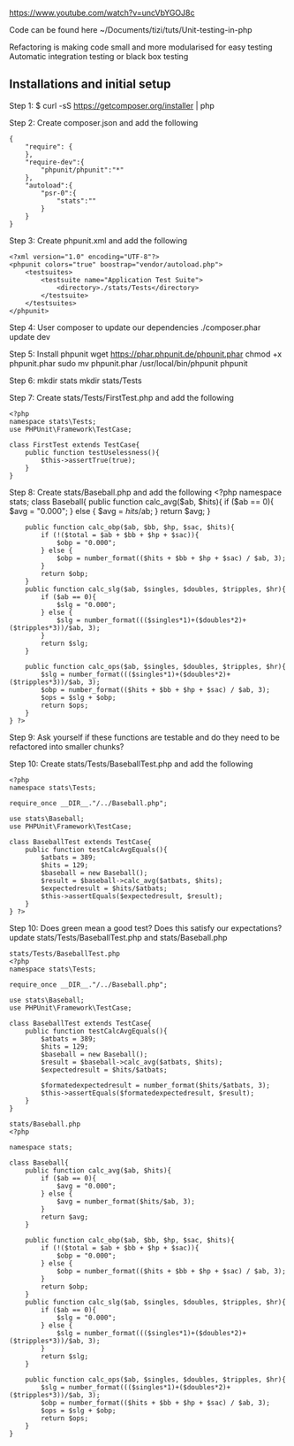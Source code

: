 https://www.youtube.com/watch?v=uncVbYGOJ8c

Code can be found here 
~/Documents/tizi/tuts/Unit-testing-in-php

Refactoring is making code small and more modularised for easy testing 
Automatic integration testing or black box testing 

Installations and initial setup
-------------------------------
Step 1: 
$ curl -sS https://getcomposer.org/installer | php

Step 2: 
Create composer.json and add the following

	{
		"require": {
		}, 
		"require-dev":{
			"phpunit/phpunit":"*"
		}, 
		"autoload":{
			"psr-0":{
				"stats":""
			}
		}
	}

Step 3:
Create phpunit.xml and add the following

	<?xml version="1.0" encoding="UTF-8"?>
	<phpunit colors="true" boostrap="vendor/autoload.php">
		<testsuites>
			<testsuite name="Application Test Suite">
				<directory>./stats/Tests</directory>
			</testsuite>
		</testsuites>
	</phpunit>

Step 4: 
User composer to update our dependencies 
	./composer.phar update dev

Step 5:
Install phpunit 
	wget https://phar.phpunit.de/phpunit.phar
	chmod +x phpunit.phar
	sudo mv phpunit.phar /usr/local/bin/phpunit
	phpunit

Step 6:
	mkdir stats
	mkdir stats/Tests 

Step 7: 
Create stats/Tests/FirstTest.php and add the following 

	<?php 
	namespace stats\Tests;
	use PHPUnit\Framework\TestCase;

	class FirstTest extends TestCase{
		public function testUselessness(){
			$this->assertTrue(true);
		}
	}

Step 8:
Create stats/Baseball.php and add the following 
	<?php
	namespace stats;
	class Baseball{
		public function calc_avg($ab, $hits){
			if ($ab == 0){
				$avg = "0.000";
			} else {
				$avg = $hits/$ab;
			}
			return $avg;
		}

		public function calc_obp($ab, $bb, $hp, $sac, $hits){
			if (!($total = $ab + $bb + $hp + $sac)){
				$obp = "0.000";
			} else {
				$obp = number_format(($hits + $bb + $hp + $sac) / $ab, 3);
			}
			return $obp;
		}
		public function calc_slg($ab, $singles, $doubles, $tripples, $hr){
			if ($ab == 0){
				$slg = "0.000";
			} else {
				$slg = number_format((($singles*1)+($doubles*2)+($tripples*3))/$ab, 3);
			}
			return $slg;
		}

		public function calc_ops($ab, $singles, $doubles, $tripples, $hr){
			$slg = number_format((($singles*1)+($doubles*2)+($tripples*3))/$ab, 3);
			$obp = number_format(($hits + $bb + $hp + $sac) / $ab, 3);
			$ops = $slg + $obp;
			return $ops; 
		}
	} ?>

Step 9: 
Ask yourself if these functions are testable and do they need to be refactored into smaller chunks?

Step 10:
Create stats/Tests/BaseballTest.php and add the following 

	<?php 
	namespace stats\Tests;

	require_once __DIR__."/../Baseball.php";

	use stats\Baseball;
	use PHPUnit\Framework\TestCase;

	class BaseballTest extends TestCase{
		public function testCalcAvgEquals(){
			$atbats = 389;
			$hits = 129;
			$baseball = new Baseball();
			$result = $baseball->calc_avg($atbats, $hits);
			$expectedresult = $hits/$atbats;
			$this->assertEquals($expectedresult, $result); 
		}
	} ?>

Step 10:
Does green mean a good test? Does this satisfy our expectations?
update stats/Tests/BaseballTest.php and stats/Baseball.php

	stats/Tests/BaseballTest.php
	<?php 
	namespace stats\Tests;

	require_once __DIR__."/../Baseball.php";

	use stats\Baseball;
	use PHPUnit\Framework\TestCase;

	class BaseballTest extends TestCase{
		public function testCalcAvgEquals(){
			$atbats = 389;
			$hits = 129;
			$baseball = new Baseball();
			$result = $baseball->calc_avg($atbats, $hits);
			$expectedresult = $hits/$atbats;
			
			$formatedexpectedresult = number_format($hits/$atbats, 3);
			$this->assertEquals($formatedexpectedresult, $result);
		}
	} 

	stats/Baseball.php
	<?php

	namespace stats;

	class Baseball{
		public function calc_avg($ab, $hits){
			if ($ab == 0){
				$avg = "0.000";
			} else {
				$avg = number_format($hits/$ab, 3);
			}
			return $avg;
		}

		public function calc_obp($ab, $bb, $hp, $sac, $hits){
			if (!($total = $ab + $bb + $hp + $sac)){
				$obp = "0.000";
			} else {
				$obp = number_format(($hits + $bb + $hp + $sac) / $ab, 3);
			}
			return $obp;
		}
		public function calc_slg($ab, $singles, $doubles, $tripples, $hr){
			if ($ab == 0){
				$slg = "0.000";
			} else {
				$slg = number_format((($singles*1)+($doubles*2)+($tripples*3))/$ab, 3);
			}
			return $slg;
		}

		public function calc_ops($ab, $singles, $doubles, $tripples, $hr){
			$slg = number_format((($singles*1)+($doubles*2)+($tripples*3))/$ab, 3);
			$obp = number_format(($hits + $bb + $hp + $sac) / $ab, 3);
			$ops = $slg + $obp;
			return $ops; 
		}
	}


